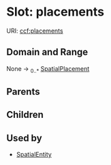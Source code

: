 
# Slot: placements




URI: [ccf:placements](http://purl.org/ccf/placements)


## Domain and Range

None &#8594;  <sub>0..\*</sub> [SpatialPlacement](SpatialPlacement.md)

## Parents


## Children


## Used by

 * [SpatialEntity](SpatialEntity.md)
